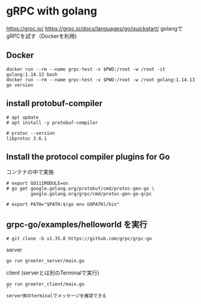 # gRPC with golang

https://grpc.io/
https://grpc.io/docs/languages/go/quickstart/
golangでgRPCを試す（Dockerを利用)

## Docker
```
docker run --rm --name grpc-test -v $PWD:/root -w /root -it golang:1.14.13 bash
docker run --rm --name grpc-test -v $PWD:/root -w /root golang:1.14.13 go version
```

## install protobuf-compiler

```
# apt update
# apt install -y protobuf-compiler

# protoc --version                                
libprotoc 3.6.1

```

## Install the protocol compiler plugins for Go

コンテナの中で実施

```
# export GO111MODULE=on
# go get google.golang.org/protobuf/cmd/protoc-gen-go \
         google.golang.org/grpc/cmd/protoc-gen-go-grpc

# export PATH="$PATH:$(go env GOPATH)/bin"
```

## grpc-go/examples/helloworld を実行

```
# git clone -b v1.35.0 https://github.com/grpc/grpc-go
```

server
```
go run greeter_server/main.go
```

client (serverとは別のTerminalで実行)
```
go run greeter_client/main.go
``
server側のterminalでメッセージを確認できる

